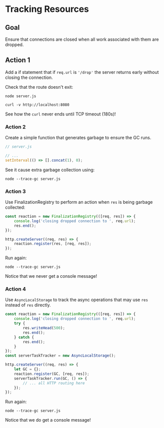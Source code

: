 # Tracking Resources

## Goal

Ensure that connections are closed when all work associated with them are
dropped.

## Action 1

Add a if statement that if `req.url` is `'/drop'` the server returns early
without closing the connection.

Check that the route doesn't exit:

```console
node server.js
```

```console
curl -v http://localhost:8080
```

See how the `curl` never ends until TCP timeout (180s)!

### Action 2

Create a simple function that generates garbage to ensure the GC runs.

```mjs
// server.js

// ...
setInterval(() => [].concat(1), 0);
```

See it cause extra garbage collection using:

```console
node --trace-gc server.js
```

### Action 3

Use FinalizationRegistry to perform an action when `res` is being garbage
collected:

```mjs
const reaction = new FinalizationRegistry(([req, res]) => {
    console.log('closing dropped connection to ', req.url);
    res.end();
});

http.createServer((req, res) => {
    reaction.register(res, [req, res]);
});
```

Run again:

```console
node --trace-gc server.js
```

Notice that we never get a console message!

### Action 4

Use `AsyncLocalStorage` to track the async operations that may use `res` instead
of `res` directly.

```mjs
const reaction = new FinalizationRegistry(([req, res]) => {
    console.log('closing dropped connection to ', req.url);
    try {
        res.writeHead(500);
        res.end();
    } catch {
        res.end();
    }
});
const serverTaskTracker = new AsyncLocalStorage();

http.createServer((req, res) => {
    let GC = {};
    reaction.register(GC, [req, res]);
    serverTaskTracker.run(GC, () => {
        // ... all HTTP routing here
    });
});
```

Run again:

```console
node --trace-gc server.js
```

Notice that we do get a console message!